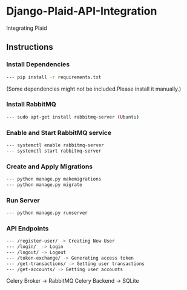 # Django-Plaid-API-Integration
Integrating Plaid

## Instructions

### Install Dependencies
```bash
--- pip install -r requirements.txt 
```
(Some dependencies might not be included.Please install it manually.)

### Install RabbitMQ
```bash
--- sudo apt-get install rabbitmq-server (Ubuntu)
```

### Enable and Start RabbitMQ service
```bash
--- systemctl enable rabbitmq-server
--- systemctl start rabbitmq-server
```

### Create and Apply Migrations
```bash
--- python manage.py makemigrations
--- python manage.py migrate
```

### Run Server
```bash
--- python manage.py runserver
```

### API Endpoints
```bash
--- /register-user/ -> Creating New User
--- /login/  -> Login
--- /logout/ -> Logout
--- /token-exchange/ -> Generating access token
--- /get-transactions/ -> Getting user transactions
--- /get-accounts/ -> Getting user accounts
```

Celery Broker -> RabbitMQ
Celery Backend -> SQLite




